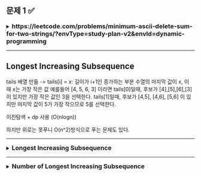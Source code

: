 ## 문제 1 ✅

<details>
<summary><strong style="font-size:1.17em">https://leetcode.com/problems/minimum-ascii-delete-sum-for-two-strings/?envType=study-plan-v2&envId=dynamic-programming</strong></summary>

```java

class Solution {
    public int minimumDeleteSum(String s1, String s2) {
        int m = s1.length();
        int n = s2.length();
        int[][] dp = new int[m+1][n+1];

        // s2의 문자를 순차적으로 삭제
        for(int i = 1; i <= n; i++){
            dp[0][i] = dp[0][i-1] + s2.charAt(i-1);
        }

        // s1의 문자를 순차적으로 삭제 
        for(int i = 1; i <= m; i++){
            dp[i][0] = dp[i-1][0] + s1.charAt(i-1);
        }

        for(int i = 1; i <= m; i++){
            for(int j = 1; j <= n; j++){
                char c1 = s1.charAt(i-1);
                char c2 = s2.charAt(j-1);
                
                
                if(c1 == c2){
                    // 문자가 같은 경우, 삭제할 필요가 없음 
                    dp[i][j] = dp[i-1][j-1];
                }else{
                    // 다를 경우, 둘 중 하나를 삭제
                    dp[i][j] = Math.min(dp[i-1][j] + c1, dp[i][j-1]+c2);
                }
            }
        }

        return dp[m][n];
    }
}
```

</details>

---

## Longest Increasing Subsequence

tails 배열 만듦 -> tails[i] = x: 길이가 i+1인 증가하는 부분 수열의 마지막 값이 x, 이 때 x는 가장 작은 값
예를들어 [4, 5, 6, 3] 이라면 tails[0]일때, 후보가 [4],[5],[6],[3]이 있지만 가장 작은 값인 3을 선택한다.
tails[1]일때, 후보가 [4,5], [4,6], [5,6] 이 있지만 마지막 값이 5가 가장 작으므로 5를 선택한다. 

이진탐색 + dp 사용 (O(nlogn))

하지만 위로는 못푸니 O(n^2)방식으로 푸는 문제도 있다.

---

<details>
<summary><strong style="font-size:1.17em">Longest Increasing Subsequence</strong></summary>

https://leetcode.com/problems/longest-increasing-subsequence/solutions/74824/java-python-binary-search-o-nlogn-time-with-explanation/?envType=study-plan-v2&envId=dynamic-programming

```java
class Solution {
    public int lengthOfLIS(int[] nums) {
        if(nums == null || nums.length == 0){
            return 0;
        }

        int[] tails = new int[nums.length];
        int len = 0;

        for(int num : nums){
            int left = 0;
            int right = len;

            while(left < right){
                int mid = left + (right-left)/2;
                if(tails[mid] < num){
                    left = mid +1;
                }else{
                    right = mid;
                }

            }

            tails[left] = num;
            if(left == len){
                len++;
            }
        }


        return len;
    }
}
```


</details>


---

<details>
<summary><strong style="font-size:1.17em">Number of Longest Increasing Subsequence</strong></summary>

https://leetcode.com/problems/number-of-longest-increasing-subsequence/description/?envType=study-plan-v2&envId=dynamic-programming

가장 긴 증가하는 부분 수열(LIS)의 개수를 찾는 문제는 다음과 같이 접근할 수 있습니다:

1. 두 개의 DP 배열이 필요합니다:
    - `length[]`: 각 인덱스에서 끝나는 LIS의 길이
    - `count[]`: 각 인덱스에서 끝나는 LIS의 개수

2. 핵심 아이디어:
   ```java
   // 예시 구현의 기본 틀
   for (int i = 0; i < nums.length; i++) {
       for (int j = 0; j < i; j++) {
           if (nums[i] > nums[j]) {
               // 여기서 length[i]와 count[i]를 업데이트
           }
       }
   }
   ```

3. 각 위치에서:
    - 현재 숫자보다 작은 이전 숫자들을 찾습니다
    - 그 중에서 가장 긴 증가 수열을 만들 수 있는 길이를 찾습니다
    - 같은 길이의 수열이 여러 개 있을 수 있으므로, 그 개수도 함께 세야 합니다

예를 들어 `[1,3,5,4,7]`의 경우:
- `[1,3,5,7]`과 `[1,3,4,7]` 두 개의 서로 다른 최장 증가 수열이 있습니다
- 따라서 답은 2가 됩니다

```java
class Solution {
    public int findNumberOfLIS(int[] nums) {
        int[] length = new int[nums.length];
        int[] count = new int[nums.length];

        Arrays.fill(length,1);
        Arrays.fill(count,1);

        for(int i = 1; i < nums.length; i++){
            for(int j = 0; j <i; j++){
                if(nums[j] < nums[i]){
                    // 수열의 긴 개수가 업데이트 될때는 카운트 초기화
                    if(length[j]+1 > length[i]){
                        length[i] = length[j]+1;
                        count[i] = count[j];
                    }else if(length[j]+1 == length[i]){
                        // 카운트개수만 이전꺼에서 증가
                        count[i] += count[j];
                    }
                }
            
            }
        }


        int maxLength = 0;

        for(int len : length){
            maxLength = Math.max(maxLength,len);
        }

        int result = 0;
        for(int i = 0; i< nums.length; i++){
            if(maxLength == length[i]){
                result += count[i];
            }
        }

        return result;

    }
}
```

</details>
